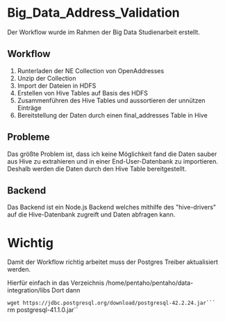 # Big_Data_Address_Validation

Der Workflow wurde im Rahmen der Big Data Studienarbeit erstellt.

## Workflow

1. Runterladen der NE Collection von OpenAddresses
2. Unzip der Collection
3. Import der Dateien in HDFS
4. Erstellen von Hive Tables auf Basis des HDFS
5. Zusammenführen des Hive Tables und aussortieren der unnützen Einträge
6. Bereitstellung der Daten durch einen final_addresses Table in Hive


## Probleme
Das größte Problem ist, dass ich keine Möglichkeit fand die Daten sauber aus Hive zu extrahieren und in einer End-User-Datenbank zu importieren.
Deshalb werden die Daten durch den Hive Table bereitgestellt.

## Backend
Das Backend ist ein Node.js Backend welches mithilfe des "hive-drivers" auf die Hive-Datenbank zugreift und Daten abfragen kann.


# Wichtig
Damit der Workflow richtig arbeitet muss der Postgres Treiber aktualisiert werden.

Hierfür einfach in das Verzeichnis /home/pentaho/pentaho/data-integration/libs
Dort dann

``wget https://jdbc.postgresql.org/download/postgresql-42.2.24.jar```
``rm postgresql-41.1.0.jar``